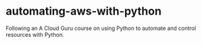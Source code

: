 # automating-aws-with-python
Following an A Cloud Guru course on using Python to automate and control resources with Python.
